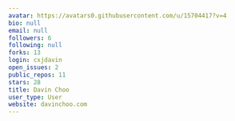 ```yaml
---
avatar: https://avatars0.githubusercontent.com/u/15704417?v=4
bio: null
email: null
followers: 6
following: null
forks: 13
login: cxjdavin
open_issues: 2
public_repos: 11
stars: 28
title: Davin Choo
user_type: User
website: davinchoo.com
---
```

